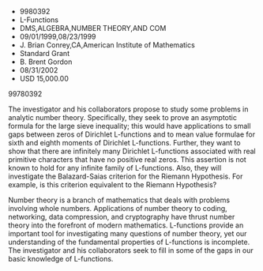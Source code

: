 
* 9980392
* L-Functions
* DMS,ALGEBRA,NUMBER THEORY,AND COM
* 09/01/1999,08/23/1999
* J. Brian Conrey,CA,American Institute of Mathematics
* Standard Grant
* B. Brent Gordon
* 08/31/2002
* USD 15,000.00

99780392

The investigator and his collaborators propose to study some problems in
analytic number theory. Specifically, they seek to prove an asymptotic formula
for the large sieve inequality; this would have applications to small gaps
between zeros of Dirichlet L-functions and to mean value formulae for sixth and
eighth moments of Dirichlet L-functions. Further, they want to show that there
are infinitely many Dirichlet L-functions associated with real primitive
characters that have no positive real zeros. This assertion is not known to hold
for any infinite family of L-functions. Also, they will investigate the
Balazard-Saias criterion for the Riemann Hypothesis. For example, is this
criterion equivalent to the Riemann Hypothesis?

Number theory is a branch of mathematics that deals with problems involving
whole numbers. Applications of number theory to coding, networking, data
compression, and cryptography have thrust number theory into the forefront of
modern mathematics. L-functions provide an important tool for investigating many
questions of number theory, yet our understanding of the fundamental properties
of L-functions is incomplete. The investigator and his collaborators seek to
fill in some of the gaps in our basic knowledge of L-functions.
